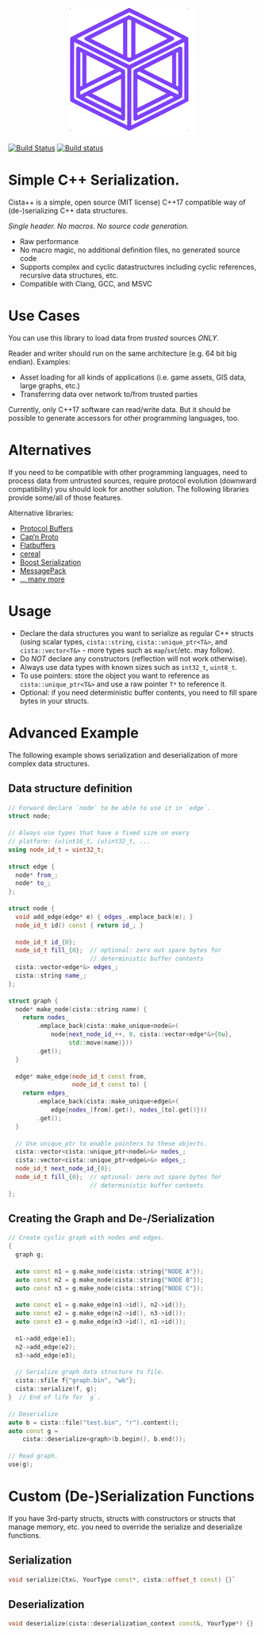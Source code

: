 <p align="center"><img src="logo.svg"></p>

[![Build Status](https://travis-ci.org/felixguendling/cista.svg?branch=master)](https://travis-ci.org/felixguendling/cista) [![Build status](https://ci.appveyor.com/api/projects/status/cwcwp808uhaa5d3w?svg=true)](https://ci.appveyor.com/project/felixguendling/cista)

# Simple C++ Serialization.

Cista++ is a simple, open source (MIT license) C++17 compatible way of (de-)serializing C++ data structures.

*Single header. No macros. No source code generation.*

  - Raw performance
  - No macro magic, no additional definition files, no generated source code
  - Supports complex and cyclic datastructures including cyclic references, recursive data structures, etc.
  - Compatible with Clang, GCC, and MSVC


# Use Cases

You can use this library to load data from *trusted* sources *ONLY*.

Reader and writer should run on the same architecture (e.g. 64 bit big endian).
Examples:

  - Asset loading for all kinds of applications (i.e. game assets, GIS data, large graphs, etc.)
  - Transferring data over network to/from trusted parties

Currently, only C++17 software can read/write data.
But it should be possible to generate accessors
for other programming languages, too.

# Alternatives

If you need to be compatible with other programming languages,
need to process data from untrusted sources,
require protocol evolution (downward compatibility)
you should look for another solution.
The following libraries provide some/all of those features.

Alternative libraries:

  - [Protocol Buffers](https://developers.google.com/protocol-buffers/)
  - [Cap’n Proto](https://capnproto.org/)
  - [Flatbuffers](https://google.github.io/flatbuffers/)
  - [cereal](https://uscilab.github.io/cereal/)
  - [Boost Serialization](https://www.boost.org/doc/libs/1_68_0/libs/serialization/doc/index.html)
  - [MessagePack](https://msgpack.org/)
  - [... many more](https://en.wikipedia.org/wiki/Comparison_of_data_serialization_formats)

# Usage

  - Declare the data structures you want to serialize as regular C++ structs
    (using scalar types, `cista::string`, `cista::unique_ptr<T&>`,
    and `cista::vector<T&>` - more types such as `map`/`set`/etc. may follow).
  - Do *NOT* declare any constructors (reflection will not work otherwise).
  - Always use data types with known sizes such as `int32_t`, `uint8_t`.
  - To use pointers: store the object you want to reference as `cista::unique_ptr<T&>` and use a raw pointer `T*` to reference it.
  - Optional: if you need deterministic buffer contents, you need to fill spare bytes in your structs.


# Advanced Example


The following example shows serialization and deserialization
of more complex data structures.

## Data structure definition

```cpp
// Forward declare `node` to be able to use it in `edge`.
struct node;

// Always use types that have a fixed size on every
// platform: (u)int16_t, (u)int32_t, ...
using node_id_t = uint32_t;

struct edge {
  node* from_;
  node* to_;
};

struct node {
  void add_edge(edge* e) { edges_.emplace_back(e); }
  node_id_t id() const { return id_; }

  node_id_t id_{0};
  node_id_t fill_{0};  // optional: zero out spare bytes for
                       // deterministic buffer contents
  cista::vector<edge*&> edges_;
  cista::string name_;
};

struct graph {
  node* make_node(cista::string name) {
    return nodes_
        .emplace_back(cista::make_unique<node&>(
            node{next_node_id_++, 0, cista::vector<edge*&>{0u},
                 std::move(name)}))
        .get();
  }

  edge* make_edge(node_id_t const from,
                  node_id_t const to) {
    return edges_
        .emplace_back(cista::make_unique<edge&>(
            edge{nodes_[from].get(), nodes_[to].get()}))
        .get();
  }

  // Use unique_ptr to enable pointers to these objects.
  cista::vector<cista::unique_ptr<node&>&> nodes_;
  cista::vector<cista::unique_ptr<edge&>&> edges_;
  node_id_t next_node_id_{0};
  node_id_t fill_{0};  // optional: zero out spare bytes for
                       // deterministic buffer contents
};
```

## Creating the Graph and De-/Serialization

```cpp
// Create cyclic graph with nodes and edges.
{
  graph g;

  auto const n1 = g.make_node(cista::string{"NODE A"});
  auto const n2 = g.make_node(cista::string{"NODE B"});
  auto const n3 = g.make_node(cista::string{"NODE C"});

  auto const e1 = g.make_edge(n1->id(), n2->id());
  auto const e2 = g.make_edge(n2->id(), n3->id());
  auto const e3 = g.make_edge(n3->id(), n1->id());

  n1->add_edge(e1);
  n2->add_edge(e2);
  n3->add_edge(e3);

  // Serialize graph data structure to file.
  cista::sfile f{"graph.bin", "wb"};
  cista::serialize(f, g);
}  // End of life for `g`.

// Deserialize
auto b = cista::file("test.bin", "r").content();
auto const g =
    cista::deserialize<graph>(b.begin(), b.end());

// Read graph.
use(g);
```

# Custom (De-)Serialization Functions

If you have 3rd-party structs, structs with constructors
or structs that manage memory, etc. you need to override
the serialize and deserialize functions.

## Serialization

```cpp
void serialize(Ctx&, YourType const*, cista::offset_t const) {}`
```

## Deserialization

```cpp
void deserialize(cista::deserialization_context const&, YourType*) {}
```

